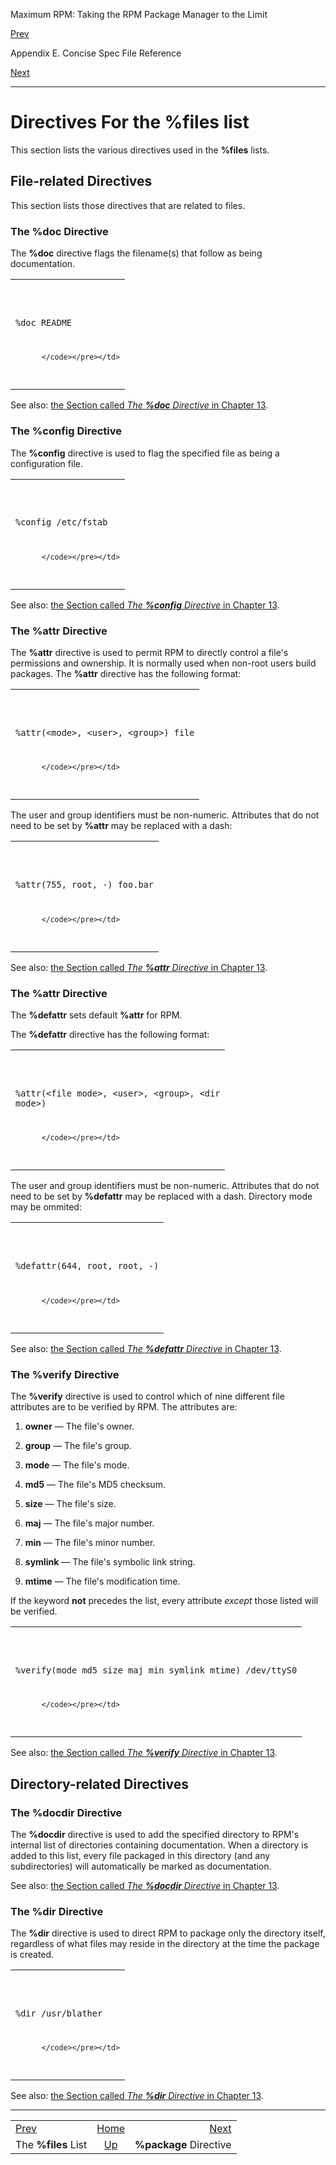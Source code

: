 <div class="NAVHEADER">

Maximum RPM: Taking the RPM Package Manager to the Limit

</div>

[Prev](s1-rpm-specref-files-list.html)

Appendix E. Concise Spec File Reference

[Next](s1-rpm-specref-package.html)

-----

<div class="sect1">

# <span id="s1-rpm-specref-files-list-directives">Directives For the **%files** list</span>

This section lists the various directives used in the **%files** lists.

<div class="sect2">

## <span id="s2-rpm-specref-file-related-directives">File-related Directives</span>

This section lists those directives that are related to files.

<div class="sect3">

### <span id="s3-rpm-specref-doc">The **%doc** Directive</span>

The **%doc** directive flags the filename(s) that follow as being
documentation.

<table>
<colgroup>
<col style="width: 100%" />
</colgroup>
<tbody>
<tr class="odd">
<td><pre class="screen"><code>%doc README

          </code></pre></td>
</tr>
</tbody>
</table>

See also: [the Section called *The **%doc** Directive* in Chapter
13](s1-rpm-inside-files-list-directives.html#s3-rpm-inside-flist-doc-directive).

</div>

<div class="sect3">

### <span id="s3-rpm-specref-config">The **%config** Directive</span>

The **%config** directive is used to flag the specified file as being a
configuration file.

<table>
<colgroup>
<col style="width: 100%" />
</colgroup>
<tbody>
<tr class="odd">
<td><pre class="screen"><code>%config /etc/fstab

          </code></pre></td>
</tr>
</tbody>
</table>

See also: [the Section called *The **%config** Directive* in Chapter
13](s1-rpm-inside-files-list-directives.html#s3-rpm-inside-flist-config-directive).

</div>

<div class="sect3">

### <span id="s3-rpm-specref-attr">The **%attr** Directive</span>

The **%attr** directive is used to permit RPM to directly control a
file's permissions and ownership. It is normally used when non-root
users build packages. The **%attr** directive has the following format:

<table>
<colgroup>
<col style="width: 100%" />
</colgroup>
<tbody>
<tr class="odd">
<td><pre class="screen"><code>%attr(&lt;mode&gt;, &lt;user&gt;, &lt;group&gt;) file

          </code></pre></td>
</tr>
</tbody>
</table>

The user and group identifiers must be non-numeric. Attributes that do
not need to be set by **%attr** may be replaced with a dash:

<table>
<colgroup>
<col style="width: 100%" />
</colgroup>
<tbody>
<tr class="odd">
<td><pre class="screen"><code>%attr(755, root, -) foo.bar

          </code></pre></td>
</tr>
</tbody>
</table>

See also: [the Section called *The **%attr** Directive* in Chapter
13](s1-rpm-inside-files-list-directives.html#s3-rpm-inside-flist-attr-directive).

</div>

<div class="sect3">

### <span id="s3-rpm-specref-defattr">The **%attr** Directive</span>

The **%defattr** sets default **%attr** for RPM.

The **%defattr** directive has the following format:

<table>
<colgroup>
<col style="width: 100%" />
</colgroup>
<tbody>
<tr class="odd">
<td><pre class="screen"><code>%attr(&lt;file mode&gt;, &lt;user&gt;, &lt;group&gt;, &lt;dir mode&gt;)

          </code></pre></td>
</tr>
</tbody>
</table>

The user and group identifiers must be non-numeric. Attributes that do
not need to be set by **%defattr** may be replaced with a dash.
Directory mode may be ommited:

<table>
<colgroup>
<col style="width: 100%" />
</colgroup>
<tbody>
<tr class="odd">
<td><pre class="screen"><code>%defattr(644, root, root, -)

          </code></pre></td>
</tr>
</tbody>
</table>

See also: [the Section called *The **%defattr** Directive* in Chapter
13](s1-rpm-inside-files-list-directives.html#s3-rpm-inside-flist-defattr-directive).

</div>

<div class="sect3">

### <span id="s3-rpm-specref-verify">The **%verify** Directive</span>

The **%verify** directive is used to control which of nine different
file attributes are to be verified by RPM. The attributes are:

1.  **owner** — The file's owner.

2.  **group** — The file's group.

3.  **mode** — The file's mode.

4.  **md5** — The file's MD5 checksum.

5.  **size** — The file's size.

6.  **maj** — The file's major number.

7.  **min** — The file's minor number.

8.  **symlink** — The file's symbolic link string.

9.  **mtime** — The file's modification time.

If the keyword **not** precedes the list, every attribute *except* those
listed will be verified.

<table>
<colgroup>
<col style="width: 100%" />
</colgroup>
<tbody>
<tr class="odd">
<td><pre class="screen"><code>%verify(mode md5 size maj min symlink mtime) /dev/ttyS0

          </code></pre></td>
</tr>
</tbody>
</table>

See also: [the Section called *The **%verify** Directive* in Chapter
13](s1-rpm-inside-files-list-directives.html#s3-rpm-inside-flist-verify-directive).

</div>

</div>

<div class="sect2">

## <span id="s2-rpm-specref-directory-related-directives">Directory-related Directives</span>

<div class="sect3">

### <span id="s3-rpm-specref-docdir">The **%docdir** Directive</span>

The **%docdir** directive is used to add the specified directory to
RPM's internal list of directories containing documentation. When a
directory is added to this list, every file packaged in this directory
(and any subdirectories) will automatically be marked as documentation.

See also: [the Section called *The **%docdir** Directive* in Chapter
13](s1-rpm-inside-files-list-directives.html#s3-rpm-inside-docdir-directive).

</div>

<div class="sect3">

### <span id="s3-rpm-specref-dir">The **%dir** Directive</span>

The **%dir** directive is used to direct RPM to package only the
directory itself, regardless of what files may reside in the directory
at the time the package is created.

<table>
<colgroup>
<col style="width: 100%" />
</colgroup>
<tbody>
<tr class="odd">
<td><pre class="screen"><code>%dir /usr/blather

          </code></pre></td>
</tr>
</tbody>
</table>

See also: [the Section called *The **%dir** Directive* in Chapter
13](s1-rpm-inside-files-list-directives.html#s3-rpm-inside-dir-directive).

</div>

</div>

</div>

<div class="NAVFOOTER">

-----

|                                        |                           |                                     |
| :------------------------------------- | :-----------------------: | ----------------------------------: |
| [Prev](s1-rpm-specref-files-list.html) |    [Home](index.html)     | [Next](s1-rpm-specref-package.html) |
| The **%files** List                    | [Up](ch-rpm-specref.html) |              **%package** Directive |

</div>
